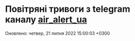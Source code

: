 # Повітряні тривоги з telegram каналу [air_alert_ua](https://t.me/air_alert_ua)

Оновлено:
четвер, 21 липня 2022 15:00:03 +0300
